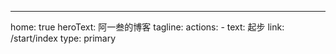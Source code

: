 ---
home: true
heroText: 阿一叁的博客
tagline: 
actions:
    - text: 起步
      link: /start/index
      type: primary